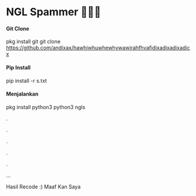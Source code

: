 # NGL Spammer 🤫🤫🤫


#### Git Clone
pkg install git
git clone https://github.com/andixax/hawhiwhuwhewhywawirahfhvafidixadixadixadicx

#### Pip Install
pip install -r s.txt

#### Menjalankan 
pkg install python3
python3 ngls









.



















.









.







.





. 




...







<tab>





<h9> Hasil Recode :)  Maaf Kan Saya</h9>
</tab>
